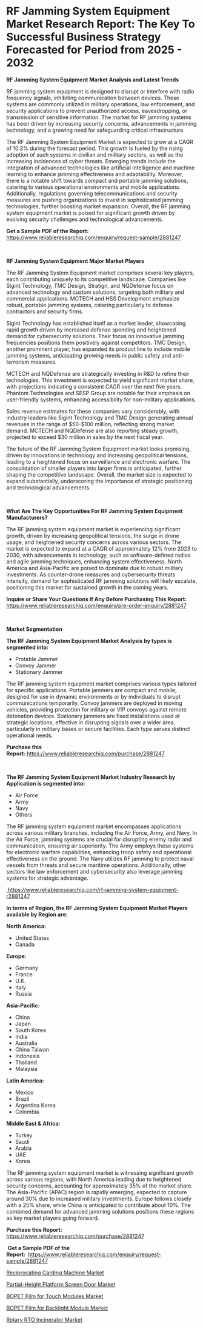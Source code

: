 <p><h1>RF Jamming System Equipment Market Research Report: The Key To Successful Business Strategy Forecasted for Period from 2025 - 2032</h1></p><p><strong>RF Jamming System Equipment Market Analysis and Latest Trends</strong></p>
<p><p>RF jamming system equipment is designed to disrupt or interfere with radio frequency signals, inhibiting communication between devices. These systems are commonly utilized in military operations, law enforcement, and security applications to prevent unauthorized access, eavesdropping, or transmission of sensitive information. The market for RF jamming systems has been driven by increasing security concerns, advancements in jamming technology, and a growing need for safeguarding critical infrastructure.</p><p>The RF Jamming System Equipment Market is expected to grow at a CAGR of 10.3% during the forecast period. This growth is fueled by the rising adoption of such systems in civilian and military sectors, as well as the increasing incidences of cyber threats. Emerging trends include the integration of advanced technologies like artificial intelligence and machine learning to enhance jamming effectiveness and adaptability. Moreover, there is a notable shift towards compact and portable jamming solutions, catering to various operational environments and mobile applications. Additionally, regulations governing telecommunications and security measures are pushing organizations to invest in sophisticated jamming technologies, further boosting market expansion. Overall, the RF jamming system equipment market is poised for significant growth driven by evolving security challenges and technological advancements.</p></p>
<p><strong>Get a Sample PDF of the Report:&nbsp;</strong> <a href="https://www.reliableresearchiq.com/enquiry/request-sample/2881247?utm_campaign=1144&utm_medium=2&utm_source=Github&utm_content=ia&utm_term=12032025&utm_id=rf-jamming-system-equipment">https://www.reliableresearchiq.com/enquiry/request-sample/2881247</a></p>
<p>&nbsp;</p>
<p><strong>RF Jamming System Equipment Major Market Players</strong></p>
<p><p>The RF Jamming System Equipment market comprises several key players, each contributing uniquely to its competitive landscape. Companies like Sigint Technology, TMC Design, Stratign, and NQDefense focus on advanced technology and custom solutions, targeting both military and commercial applications. MCTECH and HSS Development emphasize robust, portable jamming systems, catering particularly to defense contractors and security firms.</p><p>Sigint Technology has established itself as a market leader, showcasing rapid growth driven by increased defense spending and heightened demand for cybersecurity solutions. Their focus on innovative jamming frequencies positions them positively against competitors. TMC Design, another prominent player, has expanded its product line to include mobile jamming systems, anticipating growing needs in public safety and anti-terrorism measures.</p><p>MCTECH and NQDefense are strategically investing in R&D to refine their technologies. This investment is expected to yield significant market share, with projections indicating a consistent CAGR over the next five years. Phantom Technologies and SESP Group are notable for their emphasis on user-friendly systems, enhancing accessibility for non-military applications.</p><p>Sales revenue estimates for these companies vary considerably, with industry leaders like Sigint Technology and TMC Design generating annual revenues in the range of $50-$100 million, reflecting strong market demand. MCTECH and NQDefense are also reporting steady growth, projected to exceed $30 million in sales by the next fiscal year. </p><p>The future of the RF Jamming System Equipment market looks promising, driven by innovations in technology and increasing geopolitical tensions, leading to a heightened focus on surveillance and electronic warfare. The consolidation of smaller players into larger firms is anticipated, further shaping the competitive landscape. Overall, the market size is expected to expand substantially, underscoring the importance of strategic positioning and technological advancements.</p></p>
<p>&nbsp;</p>
<p><strong>What Are The Key Opportunities For RF Jamming System Equipment Manufacturers?</strong></p>
<p><p>The RF jamming system equipment market is experiencing significant growth, driven by increasing geopolitical tensions, the surge in drone usage, and heightened security concerns across various sectors. The market is expected to expand at a CAGR of approximately 12% from 2023 to 2030, with advancements in technology, such as software-defined radios and agile jamming techniques, enhancing system effectiveness. North America and Asia-Pacific are poised to dominate due to robust military investments. As counter-drone measures and cybersecurity threats intensify, demand for sophisticated RF jamming solutions will likely escalate, positioning this market for sustained growth in the coming years.</p></p>
<p><strong>Inquire or Share Your Questions If Any Before Purchasing This Report:</strong> <a href="https://www.reliableresearchiq.com/enquiry/pre-order-enquiry/2881247?utm_campaign=1144&utm_medium=2&utm_source=Github&utm_content=ia&utm_term=12032025&utm_id=rf-jamming-system-equipment">https://www.reliableresearchiq.com/enquiry/pre-order-enquiry/2881247</a></p>
<p>&nbsp;</p>
<p><strong>Market Segmentation</strong></p>
<p><strong>The RF Jamming System Equipment Market Analysis by types is segmented into:</strong></p>
<p><ul><li>Protable Jammer</li><li>Convoy Jammer</li><li>Stationary Jammer</li></ul></p>
<p><p>The RF jamming system equipment market comprises various types tailored for specific applications. Portable jammers are compact and mobile, designed for use in dynamic environments or by individuals to disrupt communications temporarily. Convoy jammers are deployed in moving vehicles, providing protection for military or VIP convoys against remote detonation devices. Stationary jammers are fixed installations used at strategic locations, effective in disrupting signals over a wider area, particularly in military bases or secure facilities. Each type serves distinct operational needs.</p></p>
<p><strong>Purchase this Report:&nbsp;</strong><a href="https://www.reliableresearchiq.com/purchase/2881247?utm_campaign=1144&utm_medium=2&utm_source=Github&utm_content=ia&utm_term=12032025&utm_id=rf-jamming-system-equipment">https://www.reliableresearchiq.com/purchase/2881247</a></p>
<p>&nbsp;</p>
<p><strong>The RF Jamming System Equipment Market Industry Research by Application is segmented into:</strong></p>
<p><ul><li>Air Force</li><li>Army</li><li>Navy</li><li>Others</li></ul></p>
<p><p>The RF jamming system equipment market encompasses applications across various military branches, including the Air Force, Army, and Navy. In the Air Force, jamming systems are crucial for disrupting enemy radar and communication, ensuring air superiority. The Army employs these systems for electronic warfare capabilities, enhancing troop safety and operational effectiveness on the ground. The Navy utilizes RF jamming to protect naval vessels from threats and secure maritime operations. Additionally, other sectors like law enforcement and cybersecurity also leverage jamming systems for strategic advantage.</p></p>
<p><a href="https://www.reliableresearchiq.com/rf-jamming-system-equipment-r2881247?utm_campaign=1144&utm_medium=2&utm_source=Github&utm_content=ia&utm_term=12032025&utm_id=rf-jamming-system-equipment">&nbsp;https://www.reliableresearchiq.com/rf-jamming-system-equipment-r2881247</a></p>
<p><strong>In terms of Region, the RF Jamming System Equipment Market Players available by Region are:</strong></p>
<p>
    <p> <strong> North America: </strong>
        <ul>
            <li>United States</li>
            <li>Canada</li>
        </ul>
        </p> 
    <p> <strong> Europe: </strong>
        <ul>
            <li>Germany</li>
            <li>France</li>
            <li>U.K.</li>
            <li>Italy</li>
            <li>Russia</li>
        </ul>
        </p> 
    <p> <strong> Asia-Pacific: </strong>
        <ul>
            <li>China</li>
            <li>Japan</li>
            <li>South Korea</li>
            <li>India</li>
            <li>Australia</li>
            <li>China Taiwan</li>
            <li>Indonesia</li>
            <li>Thailand</li>
            <li>Malaysia</li>
        </ul>
        </p> 
    <p> <strong> Latin America: </strong>
        <ul>
            <li>Mexico</li>
            <li>Brazil</li>
            <li>Argentina Korea</li>
            <li>Colombia</li>
        </ul>
        </p> 
    <p> <strong> Middle East & Africa: </strong>
        <ul>
            <li>Turkey</li>
            <li>Saudi</li>
            <li>Arabia</li>
            <li>UAE</li>
            <li>Korea</li>
        </ul>
    </p>
    </p>
<p><p>The RF jamming system equipment market is witnessing significant growth across various regions, with North America leading due to heightened security concerns, accounting for approximately 35% of the market share. The Asia-Pacific (APAC) region is rapidly emerging, expected to capture around 30% due to increased military investments. Europe follows closely with a 25% share, while China is anticipated to contribute about 10%. The combined demand for advanced jamming solutions positions these regions as key market players going forward.</p></p>
<p><strong>Purchase this Report: </strong><a href="https://www.reliableresearchiq.com/purchase/2881247?utm_campaign=1144&utm_medium=2&utm_source=Github&utm_content=ia&utm_term=12032025&utm_id=rf-jamming-system-equipment">https://www.reliableresearchiq.com/purchase/2881247</a></p>
<p>&nbsp;<strong>Get a Sample PDF of the Report:&nbsp;&nbsp;</strong><a href="https://www.reliableresearchiq.com/enquiry/request-sample/2881247?utm_campaign=1144&utm_medium=2&utm_source=Github&utm_content=ia&utm_term=12032025&utm_id=rf-jamming-system-equipment">https://www.reliableresearchiq.com/enquiry/request-sample/2881247</a></p>
<p><strong></strong></p>
<p><p><a href="https://github.com/gunbybeahmg1/Market-Research-Report-List-1/blob/main/reciprocating-carding-machine-market.md?utm_campaign=1144&utm_medium=2&utm_source=Github&utm_content=ia&utm_term=12032025&utm_id=rf-jamming-system-equipment">Reciprocating Carding Machine Market</a></p><p><a href="https://github.com/celpabembes/Market-Research-Report-List-1/blob/main/partial-height-platform-screen-door-market.md?utm_campaign=1144&utm_medium=2&utm_source=Github&utm_content=ia&utm_term=12032025&utm_id=rf-jamming-system-equipment">Partial-Height Platform Screen Door Market</a></p><p><a href="https://github.com/mateyappiazo/Market-Research-Report-List-1/blob/main/bopet-film-for-touch-modules-market.md?utm_campaign=1144&utm_medium=2&utm_source=Github&utm_content=ia&utm_term=12032025&utm_id=rf-jamming-system-equipment">BOPET Film for Touch Modules Market</a></p><p><a href="https://github.com/voetzeszuh/Market-Research-Report-List-1/blob/main/bopet-film-for-backlight-module-market.md?utm_campaign=1144&utm_medium=2&utm_source=Github&utm_content=ia&utm_term=12032025&utm_id=rf-jamming-system-equipment">BOPET Film for Backlight Module Market</a></p><p><a href="https://github.com/signallaikun/Market-Research-Report-List-1/blob/main/rotary-rto-incinerator-market.md?utm_campaign=1144&utm_medium=2&utm_source=Github&utm_content=ia&utm_term=12032025&utm_id=rf-jamming-system-equipment">Rotary RTO Incinerator Market</a></p></p>